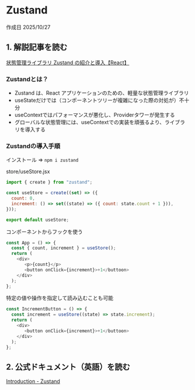 # Zustand

作成日 2025/10/27

## 1. 解説記事を読む

[状態管理ライブラリ Zustand の紹介と導入【React】](https://zenn.dev/b13o/articles/tutorial-zustand)

### Zustandとは？

- Zustand は、React アプリケーションのための、軽量な状態管理ライブラリ
- useStateだけでは（コンポーネントツリーが複雑になった際の対処が）不十分
- useContextではパフォーマンスが悪化し、Providerタワーが発生する
- グローバルな状態管理には、useContextでの実装を頑張るより、ライブラリを導入する

### Zustandの導入手順

インストール => `npm i zustand`

store/useStore.jsx

```javascript
import { create } from "zustand";

const useStore = create((set) => ({
  count: 0,
  increment: () => set((state) => ({ count: state.count + 1 })),
}));

export default useStore;
```

コンポーネントからフックを使う

```javascript
const App = () => {
  const { count, increment } = useStore();
  return (
    <div>
       <p>{count}</p>
       <button onClick={increment}>+1</buttoon>
    </div>
  );
};
```

特定の値や操作を指定して読み込むことも可能

```javascript
const IncrementButton = () => {
  const increment = useStore((state) => state.increment);
  return (
    <div>
       <button onClick={increment}>+1</buttoon>
    </div>
  );
};
```

## 2. 公式ドキュメント（英語）を読む

[Introduction - Zustand](https://zustand.docs.pmnd.rs/getting-started/introduction)
